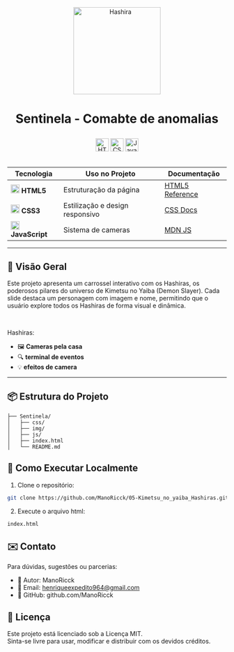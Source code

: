 

<div align="center">
  <img src="https://static.wikia.nocookie.net/fridaynightfunking/images/4/4a/The_TV.gif/revision/latest?cb=20230207064409" alt="Hashira" height="200">
</div>
<h1 align="center">

  Sentinela - Comabte de anomalias 
</h1>  

<div align="center">  
  <img src="https://img.shields.io/badge/HTML5-Estrutura-orange?logo=html5&style=for-the-badge" alt="HTML5" height="30">  
  <img src="https://img.shields.io/badge/CSS3-Estilo-blue?logo=css3&style=for-the-badge" alt="CSS3" height="30">  
  <img src="https://img.shields.io/badge/JavaScript-Interatividade-yellow?logo=javascript&style=for-the-badge" alt="JavaScript" height="30">  
</div>  

<br>  

<div align="center">  

| Tecnologia | Uso no Projeto | Documentação |  
|------------|----------------|--------------|  
| <img src="https://www.w3.org/html/logo/downloads/HTML5_Badge_256.png" width="20"> **HTML5** | Estruturação da página | [HTML5 Reference](https://developer.mozilla.org/pt-BR/docs/Web/HTML) |  
| <img src="https://cdn-icons-png.flaticon.com/512/732/732190.png" width="20"> **CSS3** | Estilização e design responsivo | [CSS Docs](https://developer.mozilla.org/pt-BR/docs/Web/CSS) |  
| <img src="https://cdn-icons-png.flaticon.com/512/5968/5968292.png" width="20"> **JavaScript** | Sistema de cameras | [MDN JS](https://developer.mozilla.org/pt-BR/docs/Web/JavaScript) |  

</div>  

---  

## 🌟 Visão Geral  

Este projeto apresenta um carrossel interativo com os Hashiras, os poderosos pilares do universo de Kimetsu no Yaiba (Demon Slayer). Cada slide destaca um personagem com imagem e nome, permitindo que o usuário explore todos os Hashiras de forma visual e dinâmica.

<br>

Hashiras:  
- 🖼️ **Cameras pela casa**
- 🔍 **terminal de eventos** 
- 💡 **efeitos de camera**

---  


## 📦 Estrutura do Projeto  

```tree
├── Sentinela/
│   ├── css/
│   ├── img/
│   ├── js/
│   ├── index.html
│   └── README.md

```


## 🚀 Como Executar Localmente

1. Clone o repositório:
```bash
git clone https://github.com/ManoRicck/05-Kimetsu_no_yaiba_Hashiras.git
```
2. Execute o arquivo html:
```bash
index.html
```


## ✉️ Contato

Para dúvidas, sugestões ou parcerias:

- 👤 Autor: ManoRicck
- 📧 Email: henriqueexpedito964@gmail.com
- 🧠 GitHub: github.com/ManoRicck

## 📄 Licença

Este projeto está licenciado sob a Licença MIT.<br>
Sinta-se livre para usar, modificar e distribuir com os devidos créditos.

